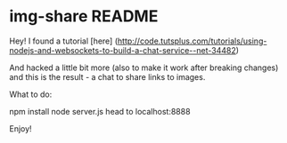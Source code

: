 # img-share README
Hey! I found a tutorial [here] (http://code.tutsplus.com/tutorials/using-nodejs-and-websockets-to-build-a-chat-service--net-34482)

And hacked a little bit more (also to make it work after breaking changes) and this is the result - a chat to share links to images.

What to do:

npm install
node server.js
head to localhost:8888

Enjoy!